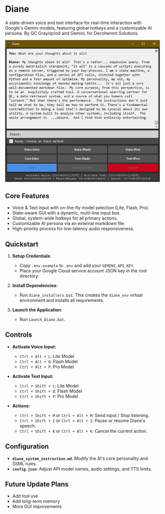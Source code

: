 # Diane

A state-driven voice and text interface for real-time interaction with Google's Gemini models, featuring global hotkeys and a customizable AI persona.
By QC Gray/qclod and Gemini, for Decoherent Solutions.

![example screenshot of GUI](GUI_screenshot.png)

## Core Features

-   Voice & Text input with on-the-fly model selection (Lite, Flash, Pro).
-   State-aware GUI with a dynamic, multi-line input box.
-   Global, system-wide hotkeys for all primary actions.
-   Customizable AI persona via an external markdown file.
-   High-priority process for low-latency audio responsiveness.

## Quickstart

1.  **Setup Credentials**:
    -   Copy `.env.example` to `.env` and add your `GEMINI_API_KEY`.
    -   Place your Google Cloud service account JSON key in the root directory.

2.  **Install Dependencies**:
    -   Run `diane_installers.bat`. This creates the `diane_env` virtual environment and installs all requirements.

3.  **Launch the Application**:
    -   Run `Launch_Diane.bat`.

## Controls

-   **Activate Voice Input:**
    -   `Ctrl + Alt + L`: Lite Model
    -   `Ctrl + Alt + O`: Flash Model
    -   `Ctrl + Alt + P`: Pro Model

-   **Activate Text Input:**
    -   `Ctrl + Shift + L`: Lite Model
    -   `Ctrl + Shift + O`: Flash Model
    -   `Ctrl + Shift + P`: Pro Model

-   **Actions:**
    -   `Ctrl + Shift + M` or `Ctrl + Alt + M`: Send input / Stop listening.
    -   `Ctrl + Shift + I` or `Ctrl + Alt + I`: Pause or resume Diane's speech.
    -   `Ctrl + Shift + K` or `Ctrl + Alt + K`: Cancel the current action.

## Configuration

-   **`diane_system_instruction.md`**: Modify the AI's core personality and SSML rules.
-   **`config.json`**: Adjust API model names, audio settings, and TTS limits.

## Future Update Plans

-  Add tool use
-  Add long-term memory
-  More GUI improvements
